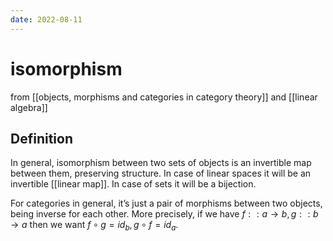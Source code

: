 ```yaml
---
date: 2022-08-11
---
```

# isomorphism
from [[objects, morphisms and categories in category theory]] and [[linear algebra]]

## Definition
In general, isomorphism between two sets of objects is an invertible map between them, preserving structure. In case of linear spaces it will be an invertible [[linear map]]. In case of sets it will be a bijection.

For categories in general, it’s just a pair of morphisms between two objects, being inverse for each other. More precisely, if we have $f :: a \to b, g :: b \to a$ then we want $f \circ g = id_{b}, g \circ f = id_{a}$.